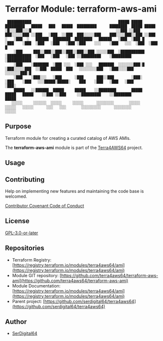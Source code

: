 # Terrafor Module: terraform-aws-ami

```text
 ███████████                                        █████ █████       █████████   █████   ███   █████  █████████      ████████  █████ █████ 
░█░░░███░░░█                                       ░░███ ░░███       ███░░░░░███ ░░███   ░███  ░░███  ███░░░░░███    ███░░░░███░░███ ░░███  
░   ░███  ░   ██████  ████████  ████████   ██████   ░███  ░███ █    ░███    ░███  ░███   ░███   ░███ ░███    ░░░    ░███   ░░░  ░███  ░███ █
    ░███     ███░░███░░███░░███░░███░░███ ░░░░░███  ░███████████    ░███████████  ░███   ░███   ░███ ░░█████████    ░█████████  ░███████████
    ░███    ░███████  ░███ ░░░  ░███ ░░░   ███████  ░░░░░░░███░█    ░███░░░░░███  ░░███  █████  ███   ░░░░░░░░███   ░███░░░░███ ░░░░░░░███░█
    ░███    ░███░░░   ░███      ░███      ███░░███        ░███░     ░███    ░███   ░░░█████░█████░    ███    ░███   ░███   ░███       ░███░ 
    █████   ░░██████  █████     █████    ░░████████       █████     █████   █████    ░░███ ░░███     ░░█████████    ░░████████        █████ 
   ░░░░░     ░░░░░░  ░░░░░     ░░░░░      ░░░░░░░░       ░░░░░     ░░░░░   ░░░░░      ░░░   ░░░       ░░░░░░░░░      ░░░░░░░░        ░░░░░  
```

## Purpose

Terraform module for creating a curated catalog of AWS AMIs.

The **terraform-aws-ami** module is part of the [Terra4AWS64](https://github.com/serdigital64/terra4aws64) project.

## Usage

## Contributing

Help on implementing new features and maintaining the code base is welcomed.

[Contributor Covenant Code of Conduct](https://github.com/serdigital64/terra4aws64/blob/develop/CODE_OF_CONDUCT.md)

## License

[GPL-3.0-or-later](https://www.gnu.org/licenses/gpl-3.0.txt)

## Repositories

- Terraform Registry: [https://registry.terraform.io/modules/terra4aws64/ami](https://registry.terraform.io/modules/terra4aws64/ami)
- Module GIT repository: [https://github.com/terra4aws64/terraform-aws-ami](https://github.com/terra4aws64/terraform-aws-ami)
- Module Documentation: [https://registry.terraform.io/modules/terra4aws64/ami](https://registry.terraform.io/modules/terra4aws64/ami)
- Parent project: [https://github.com/serdigital64/terra4aws64](https://github.com/serdigital64/terra4aws64)

## Author

- [SerDigital64](https://serdigital64.github.io/)
